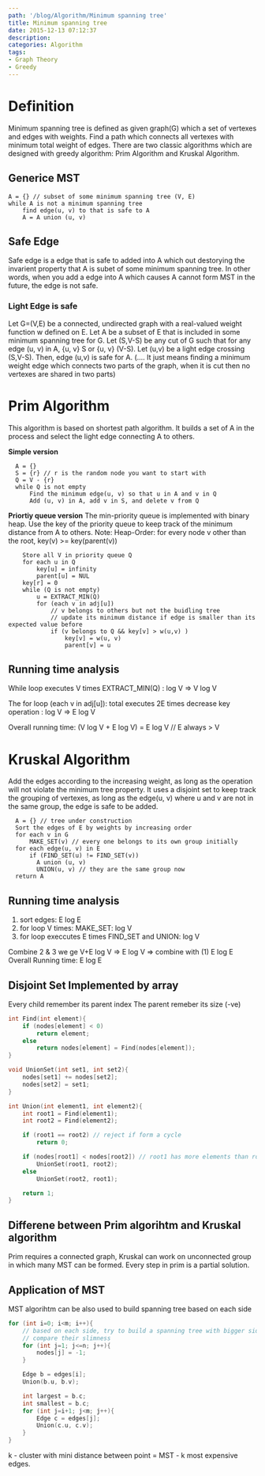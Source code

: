 ```yaml
---
path: '/blog/Algorithm/Minimum spanning tree'
title: Minimum spanning tree
date: 2015-12-13 07:12:37
description:
categories: Algorithm
tags:
- Graph Theory
- Greedy
---
```


# Definition
Minimum spanning tree is defined as given graph(G) which a set of vertexes and edges with weights. Find a path which connects all vertexes with minimum total weight of edges.
There are two classic algorithms which are designed with greedy algorithm: Prim Algorithm and Kruskal Algorithm.

## Generice MST
```
A = {} // subset of some minimum spanning tree (V, E)
while A is not a minimum spanning tree
    find edge(u, v) to that is safe to A
    A = A union (u, v)
```

## Safe Edge
Safe edge is a edge that is safe to added into A which out destorying the invarient property that A is subet of some minimum spanning tree. In other words, when you add a edge into A which causes A cannot form MST in the future, the edge is not safe.

### Light Edge is safe
Let G=(V,E) be a connected, undirected graph with a real-valued weight function w defined on E.
Let A be a subset of E that is included in some minimum spanning tree for G.
Let (S,V-S) be any cut of G such that for any edge (u, v) in A, {u, v}  S or {u, v}  (V-S). 
Let (u,v) be a light edge crossing (S,V-S).
Then, edge (u,v) is safe for A.
(.... It just means finding a minimum weight edge which connects two parts of the graph, when it is cut then no vertexes are shared in two parts)

# Prim Algorithm
This algorithm is based on shortest path algorithm. It builds a set of A in the process and select the light edge connecting A to others.

**Simple version**
```
  A = {}
  S = {r} // r is the random node you want to start with
  Q = V - {r}
  while Q is not empty
      Find the minimum edge(u, v) so that u in A and v in Q
      Add (u, v) in A, add v in S, and delete v from Q
```

**Priortiy queue version**
The min-priority queue is implemented with binary heap.
Use the key of the priority queue to keep track of the minimum distance from A to others.
Note:
Heap-Order: for every node v other than the root,
key(v) >= key(parent(v))

```
    Store all V in priority queue Q
    for each u in Q
        key[u] = infinity
        parent[u] = NUL
    key[r] = 0
    while (Q is not empty)
        u = EXTRACT_MIN(Q)
        for (each v in adj[u])
            // v belongs to others but not the buidling tree 
            // update its minimum distance if edge is smaller than its expected value before
            if (v belongs to Q && key[v] > w(u,v) ) 
                key[v] = w(u, v)
                parent[v] = u
```

## Running time analysis
While loop executes V times
 EXTRACT_MIN(Q) : log V
=> V log V

The for loop (each v in adj[u]): total executes 2E times
  decrease key operation : log V
=> E log V

Overall running time: (V log V + E log V) = E log V // E always > V

# Kruskal Algorithm

Add the edges according to the increasing weight, as long as the operation will not violate the minimum tree property. It uses a disjoint set to keep track the grouping of vertexes, as long as the edge(u, v) where u and v are not in the same group, the edge is safe to be added.

```
  A = {} // tree under construction
  Sort the edges of E by weights by increasing order
  for each v in G
      MAKE_SET(v) // every one belongs to its own group initially
  for each edge(u, v) in E
      if (FIND_SET(u) != FIND_SET(v))
        A union (u, v)
        UNION(u, v) // they are the same group now
  return A
```

## Running time analysis
1. sort edges: E log E
2. for loop V times:
    MAKE_SET: log V
3. for loop execcutes E times
    FIND_SET and UNION: log V

Combine 2 & 3 we ge V+E log V 
=> E log V 
=> combine with (1) E log E 
Overall Running time: E log E


## Disjoint Set Implemented by array

Every child remember its parent index
The parent remeber its size (-ve)

```cpp
int Find(int element){
	if (nodes[element] < 0)
		return element;
	else
		return nodes[element] = Find(nodes[element]);
}

void UnionSet(int set1, int set2){
	nodes[set1] += nodes[set2];
	nodes[set2] = set1;
}

int Union(int element1, int element2){
	int root1 = Find(element1);
	int root2 = Find(element2);

	if (root1 == root2) // reject if form a cycle
		return 0;

	if (nodes[root1] < nodes[root2]) // root1 has more elements than root2
		UnionSet(root1, root2);
	else
		UnionSet(root2, root1);

	return 1;
}
```

## Differene between Prim algorihtm and Kruskal algorithm
Prim requires a connected graph, Kruskal can work on unconnected group in which many MST can be formed.
Every step in prim is a partial solution. 

## Application of MST
MST algorihtm can be also used to build spanning tree based on each side
```cpp
for (int i=0; i<m; i++){
    // based on each side, try to build a spanning tree with bigger side
    // compare their slimness
    for (int j=1; j<=n; j++){
        nodes[j] = -1;
    }

    Edge b = edges[i];
    Union(b.u, b.v);

    int largest = b.c;
    int smallest = b.c;
    for (int j=i+1; j<m; j++){
        Edge c = edges[j];
        Union(c.u, c.v);
    }
}
```

k - cluster with mini distance between point = MST - k most expensive edges.


